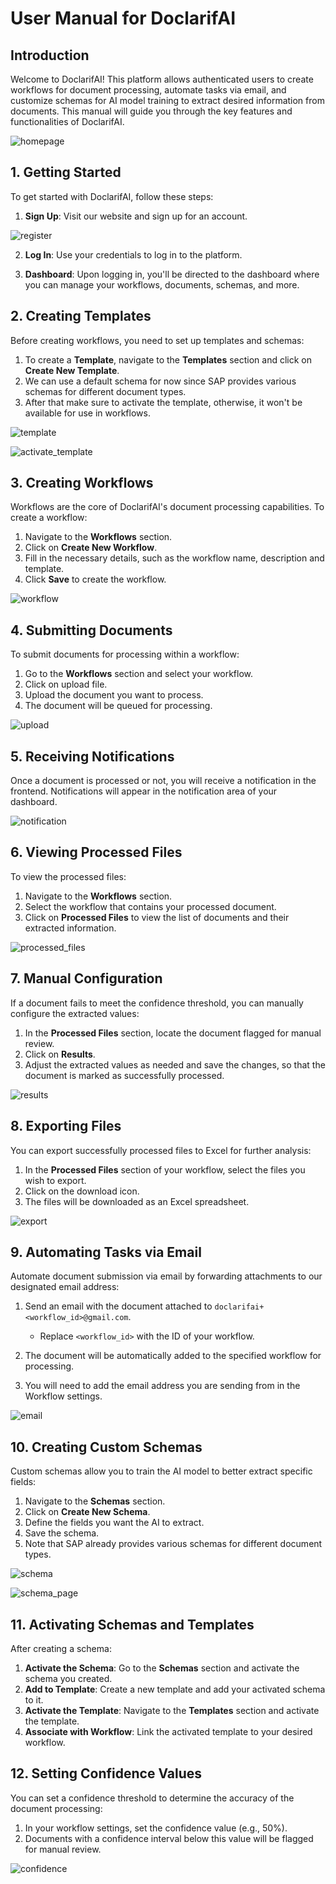 # User Manual for DoclarifAI

## Introduction

Welcome to DoclarifAI! This platform allows authenticated users to create workflows for document processing, automate tasks via email, and customize schemas for AI model training to extract desired information from documents. This manual will guide you through the key features and functionalities of DoclarifAI.

![homepage](./resources/homepage.png)

## 1. Getting Started

To get started with DoclarifAI, follow these steps:

1. **Sign Up**: Visit our website and sign up for an account.

![register](./resources/register.png)

2. **Log In**: Use your credentials to log in to the platform.

3. **Dashboard**: Upon logging in, you'll be directed to the dashboard where you can manage your workflows, documents, schemas, and more.

## 2. Creating Templates

Before creating workflows, you need to set up templates and schemas:

1. To create a **Template**, navigate to the **Templates** section and click on **Create New Template**.
2. We can use a default schema for now since SAP provides various schemas for different document types.
3. After that make sure to activate the template, otherwise, it won't be available for use in workflows.

![template](./resources/create_template.png)

![activate_template](./resources/activate_template.png)

## 3. Creating Workflows

Workflows are the core of DoclarifAI's document processing capabilities. To create a workflow:

1. Navigate to the **Workflows** section.
2. Click on **Create New Workflow**.
3. Fill in the necessary details, such as the workflow name, description and template.
4. Click **Save** to create the workflow.

![workflow](./resources/create_workflow.png)

## 4. Submitting Documents

To submit documents for processing within a workflow:

1. Go to the **Workflows** section and select your workflow.
2. Click on upload file.
3. Upload the document you want to process.
4. The document will be queued for processing.

![upload](./resources/workflow.png)

## 5. Receiving Notifications

Once a document is processed or not, you will receive a notification in the frontend. Notifications will appear in the notification area of your dashboard.

![notification](./resources/notification.png)

## 6. Viewing Processed Files

To view the processed files:

1. Navigate to the **Workflows** section.
2. Select the workflow that contains your processed document.
3. Click on **Processed Files** to view the list of documents and their extracted information.

![processed_files](./resources/processed_files.png)

## 7. Manual Configuration

If a document fails to meet the confidence threshold, you can manually configure the extracted values:

1. In the **Processed Files** section, locate the document flagged for manual review.
2. Click on **Results**.
3. Adjust the extracted values as needed and save the changes, so that the document is marked as successfully processed.

![results](./resources/results.png)

## 8. Exporting Files

You can export successfully processed files to Excel for further analysis:

1. In the **Processed Files** section of your workflow, select the files you wish to export.
2. Click on the download icon.
3. The files will be downloaded as an Excel spreadsheet.

![export](./resources/export.png)

## 9. Automating Tasks via Email

Automate document submission via email by forwarding attachments to our designated email address:

1. Send an email with the document attached to `doclarifai+<workflow_id>@gmail.com`.
   - Replace `<workflow_id>` with the ID of your workflow.
2. The document will be automatically added to the specified workflow for processing.

3. You will need to add the email address you are sending from in the Workflow settings.

![email](./resources/email.png)

## 10. Creating Custom Schemas

Custom schemas allow you to train the AI model to better extract specific fields:

1. Navigate to the **Schemas** section.
2. Click on **Create New Schema**.
3. Define the fields you want the AI to extract.
4. Save the schema.
5. Note that SAP already provides various schemas for different document types.

![schema](./resources/schemas.png)

![schema_page](./resources/schema_page.png)

## 11. Activating Schemas and Templates

After creating a schema:

1. **Activate the Schema**: Go to the **Schemas** section and activate the schema you created.
2. **Add to Template**: Create a new template and add your activated schema to it.
3. **Activate the Template**: Navigate to the **Templates** section and activate the template.
4. **Associate with Workflow**: Link the activated template to your desired workflow.

## 12. Setting Confidence Values

You can set a confidence threshold to determine the accuracy of the document processing:

1. In your workflow settings, set the confidence value (e.g., 50%).
2. Documents with a confidence interval below this value will be flagged for manual review.

![confidence](./resources/confidence.png)



